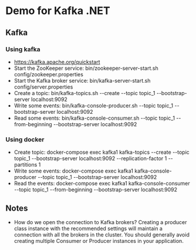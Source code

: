 # Demo for Kafka .NET
## Kafka
### Using kafka
- https://kafka.apache.org/quickstart
- Start the ZooKeeper service: bin/zookeeper-server-start.sh config/zookeeper.properties
- Start the Kafka broker service: bin/kafka-server-start.sh config/server.properties
- Create a topic: bin/kafka-topics.sh --create --topic topic_1 --bootstrap-server localhost:9092
- Write some events: bin/kafka-console-producer.sh --topic topic_1 --bootstrap-server localhost:9092
- Read some events: bin/kafka-console-consumer.sh --topic topic_1 --from-beginning --bootstrap-server localhost:9092
### Using docker
- Create topic: docker-compose exec kafka1 kafka-topics --create --topic topic_1 --bootstrap-server localhost:9092 --replication-factor 1 --partitions 1
- Write some events: docker-compose exec kafka1 kafka-console-producer --topic topic_1 --bootstrap-server localhost:9092
- Read the events: docker-compose exec kafka1 kafka-console-consumer --topic topic_1 --from-beginning --bootstrap-server localhost:9092
## Notes
- How do we open the connection to Kafka brokers? Creating a producer class instance with the recommended settings will maintain a connection with all the brokers in the cluster. You should generally avoid creating multiple Consumer or Producer instances in your application.
